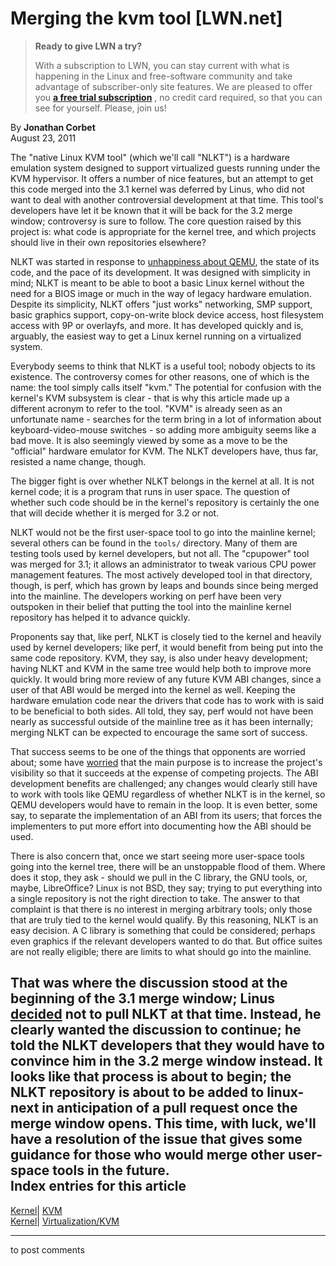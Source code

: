 # Merging the kvm tool [LWN.net]

> **Ready to give LWN a try?**
> 
> With a subscription to LWN, you can stay current with what is happening in the Linux and free-software community and take advantage of subscriber-only site features. We are pleased to offer you **[a free trial subscription](https://lwn.net/Promo/nst-trial/claim)** , no credit card required, so that you can see for yourself. Please, join us! 

By **Jonathan Corbet**  
August 23, 2011 

The "native Linux KVM tool" (which we'll call "NLKT") is a hardware emulation system designed to support virtualized guests running under the KVM hypervisor. It offers a number of nice features, but an attempt to get this code merged into the 3.1 kernel was deferred by Linus, who did not want to deal with another controversial development at that time. This tool's developers have let it be known that it will be back for the 3.2 merge window; controversy is sure to follow. The core question raised by this project is: what code is appropriate for the kernel tree, and which projects should live in their own repositories elsewhere? 

NLKT was started in response to [unhappiness about QEMU](/Articles/379869/), the state of its code, and the pace of its development. It was designed with simplicity in mind; NLKT is meant to be able to boot a basic Linux kernel without the need for a BIOS image or much in the way of legacy hardware emulation. Despite its simplicity, NLKT offers "just works" networking, SMP support, basic graphics support, copy-on-write block device access, host filesystem access with 9P or overlayfs, and more. It has developed quickly and is, arguably, the easiest way to get a Linux kernel running on a virtualized system. 

Everybody seems to think that NLKT is a useful tool; nobody objects to its existence. The controversy comes for other reasons, one of which is the name: the tool simply calls itself "kvm." The potential for confusion with the kernel's KVM subsystem is clear - that is why this article made up a different acronym to refer to the tool. "KVM" is already seen as an unfortunate name - searches for the term bring in a lot of information about keyboard-video-mouse switches - so adding more ambiguity seems like a bad move. It is also seemingly viewed by some as a move to be the "official" hardware emulator for KVM. The NLKT developers have, thus far, resisted a name change, though. 

The bigger fight is over whether NLKT belongs in the kernel at all. It is not kernel code; it is a program that runs in user space. The question of whether such code should be in the kernel's repository is certainly the one that will decide whether it is merged for 3.2 or not. 

NLKT would not be the first user-space tool to go into the mainline kernel; several others can be found in the `tools/` directory. Many of them are testing tools used by kernel developers, but not all. The "cpupower" tool was merged for 3.1; it allows an administrator to tweak various CPU power management features. The most actively developed tool in that directory, though, is perf, which has grown by leaps and bounds since being merged into the mainline. The developers working on perf have been very outspoken in their belief that putting the tool into the mainline kernel repository has helped it to advance quickly. 

Proponents say that, like perf, NLKT is closely tied to the kernel and heavily used by kernel developers; like perf, it would benefit from being put into the same code repository. KVM, they say, is also under heavy development; having NLKT and KVM in the same tree would help both to improve more quickly. It would bring more review of any future KVM ABI changes, since a user of that ABI would be merged into the kernel as well. Keeping the hardware emulation code near the drivers that code has to work with is said to be beneficial to both sides. All told, they say, perf would not have been nearly as successful outside of the mainline tree as it has been internally; merging NLKT can be expected to encourage the same sort of success. 

That success seems to be one of the things that opponents are worried about; some have [worried](/Articles/456135/) that the main purpose is to increase the project's visibility so that it succeeds at the expense of competing projects. The ABI development benefits are challenged; any changes would clearly still have to work with tools like QEMU regardless of whether NLKT is in the kernel, so QEMU developers would have to remain in the loop. It is even better, some say, to separate the implementation of an ABI from its users; that forces the implementers to put more effort into documenting how the ABI should be used. 

There is also concern that, once we start seeing more user-space tools going into the kernel tree, there will be an unstoppable flood of them. Where does it stop, they ask - should we pull in the C library, the GNU tools, or, maybe, LibreOffice? Linux is not BSD, they say; trying to put everything into a single repository is not the right direction to take. The answer to that complaint is that there is no interest in merging arbitrary tools; only those that are truly tied to the kernel would qualify. By this reasoning, NLKT is an easy decision. A C library is something that could be considered; perhaps even graphics if the relevant developers wanted to do that. But office suites are not really eligible; there are limits to what should go into the mainline. 

That was where the discussion stood at the beginning of the 3.1 merge window; Linus [decided](/Articles/453957/) not to pull NLKT at that time. Instead, he clearly wanted the discussion to continue; he told the NLKT developers that they would have to convince him in the 3.2 merge window instead. It looks like that process is about to begin; the NLKT repository is about to be added to linux-next in anticipation of a pull request once the merge window opens. This time, with luck, we'll have a resolution of the issue that gives some guidance for those who would merge other user-space tools in the future.  
Index entries for this article  
---  
[Kernel](/Kernel/Index)| [KVM](/Kernel/Index#KVM)  
[Kernel](/Kernel/Index)| [Virtualization/KVM](/Kernel/Index#Virtualization-KVM)  
  


* * *

to post comments 
